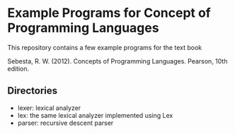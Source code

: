# Example Programs for Concept of Programming Languages

This repository contains a few example programs for the text book 

 Sebesta, R. W. (2012). Concepts of Programming Languages. Pearson, 10th edition.

## Directories

* lexer: lexical analyzer
 *  lex: the same lexical analyzer implemented using Lex
* parser: recursive descent parser
